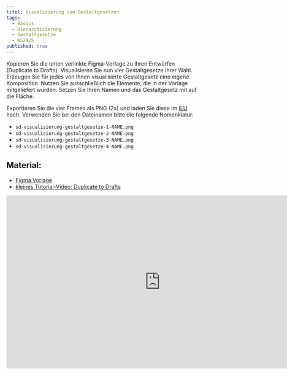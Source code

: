 ```yaml
---
titel: Visualisierung von Gestaltgesetzen
tags: 
  - Basics
  - Hierarchisierung
  - Gestaltgesetze
  - WS2425
published: true
---
```



Kopieren Sie die unten verlinkte Figma-Vorlage zu Ihren Entwürfen (Duplicate to Drafts). Visualisieren Sie nun vier Gestaltgesetze Ihrer Wahl. Erzeugen Sie für jedes von Ihnen visualisierte Gestaltgesetz eine eigene Komposition. Nutzen Sie ausschließlich die Elemente, die in der Vorlage mitgeliefert wurden. Setzen Sie Ihren Namen und das Gestaltgesetz mit auf die Fläche.

Exportieren Sie die vier Frames als PNG (2x) und laden Sie diese im [ILU](https://ilu.th-koeln.de/ilias.php?baseClass=ilExerciseHandlerGUI&ref_id=504809&cmd=showOverview) hoch. Verwenden Sie bei den Dateinamen bitte die folgende Nomenklatur:

- ```sd-visualisierung-gestaltgesetze-1-NAME.png```
- ```sd-visualisierung-gestaltgesetze-2-NAME.png```
- ```sd-visualisierung-gestaltgesetze-3-NAME.png```
- ```sd-visualisierung-gestaltgesetze-4-NAME.png```

## Material:
- [Figma Vorlage](https://www.figma.com/design/NQX6H03aRK9r2XruHImDLb/Untitled?node-id=0-1&t=cePdZrMKK5xsvmeU-1)
- [kleines Tutorial-Video: Duplicate to Drafts](https://www.youtube.com/watch?v=hkEn0AJif90)

<iframe style="border: 1px solid rgba(0, 0, 0, 0.1);" width="800" height="450" src="https://embed.figma.com/design/NQX6H03aRK9r2XruHImDLb/Vorlage-Aufgabe-Gestaltgesetze?node-id=0-1&embed-host=share" allowfullscreen></iframe>

